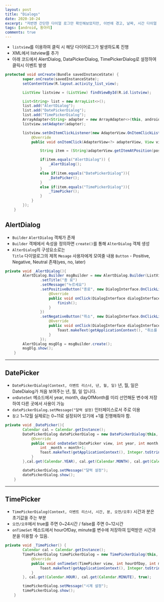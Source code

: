 ```yaml
---
layout: post
title: "Dialogs"
date: 2020-10-24
excerpt: "저번엔 간단한 다이얼 로그만 확인해보았지만, 이번에 경고, 날짜, 시간 다이얼 로그를 정리해 보았다."
tags: [android, 동아리]
comments: true
---
```


-   `listview`를 이용하여 클릭 시 해당 다이어로그가 발생하도록 진행
-   XML에서 listview를 추가
-   아래 코드에서 AlertDialog, DataPickerDialog, TimePickerDialog로 설정하여 클릭시 이벤트 발생

```java
protected void onCreate(Bundle savedInstanceState) {
        super.onCreate(savedInstanceState);
        setContentView(R.layout.activity_list_view);

        ListView listview = (ListView) findViewById(R.id.listview);

        List<String> list = new ArrayList<>();
        list.add("AlertDialog");
        list.add("DatePickerDialog");
        list.add("TimePickerDialog");
        ArrayAdapter<String> adapter = new ArrayAdapter<>(this, android.R.layout.simple_list_item_1, list);
        listview.setAdapter(adapter);

        listview.setOnItemClickListener(new AdapterView.OnItemClickListener() {
            @Override
            public void onItemClick(AdapterView<?> adapterView, View view, int position, long l) {

                String item = (String)adapterView.getItemAtPosition(position);

                if(item.equals("AlertDialog")) {
                    _AlertDialog();
                }
                else if(item.equals("DatePickerDialog")){
                    _DatePicker();
                }
                else if(item.equals("TimePickerDialog")){
                    _TimePicker();
                }
            }
        });
    }
```

## AlertDialog

-   `Builder` `AlertDialog` 객체가 존재
-   `Builder` 객체에서 속성을 정의하면 `create()`를 통해 `AlterDialog` 객체 생성
-   `AlterDialog`의 구성요소로는  
    `Title` 다이얼로그의 제목
    `Mesage` 사용자에게 모여줄 내용
    `Button` - Positive, Negative, Neutral 존재(yes, no, later)

```java
private void _AlertDialog(){
        AlertDialog.Builder msgBuilder = new AlertDialog.Builder(ListViewActivity.this)
                .setTitle("종 료")
                .setMessage("누르세요")
                .setPositiveButton("종료", new DialogInterface.OnClickListener() {
                    @Override
                    public void onClick(DialogInterface dialogInterface, int i) {
                        finish();
                    }
                })
                .setNegativeButton("취소", new DialogInterface.OnClickListener() {
                    @Override
                    public void onClick(DialogInterface dialogInterface, int i) {
                        Toast.makeText(getApplicationContext(), "취소를 눌렀습니다.", Toast.LENGTH_SHORT).show();
                    }
                });
        AlertDialog msgDlg = msgBuilder.create();
        msgDlg.show();
    }
```

---

## DatePicker

-   `DatePickerDialog(Context, 이벤트 리스너, 년, 월, 일)` 년, 월, 일은 DateDialog가 처음 보여주는 년, 월, 일 입니다.
-   `onDateSet` 메소드에서 year, month, dayOfMonth를 미리 선언해둔 변수에 저장하여 다른 곳에서 사용이 가능
-   `datePickerDialog.setMessage("달력 설정)` 인터페이스로서 주로 이용
-   `참고` 1~12월 실제로는 0~11로 설정되어 있기에 +1를 진행해줘야 함.

```java
private void _DatePicker(){
        Calendar cal = Calendar.getInstance();
        DatePickerDialog datePickerDialog = new DatePickerDialog(this, new DatePickerDialog.OnDateSetListener() {
            @Override
            public void onDateSet(DatePicker view, int year, int month, int dayOfMonth) {
                int _month = month+1;
                Toast.makeText(getApplicationContext(), Integer.toString(year)+Integer.toString(_month)+Integer.toString(dayOfMonth), Toast.LENGTH_SHORT).show();
            }
        },cal.get(Calendar.YEAR), cal.get(Calendar.MONTH), cal.get(Calendar.DATE));

        datePickerDialog.setMessage("달력 설정");
        datePickerDialog.show();
    }
```

---

## TimePicker

-   `TimePickerDialog(Context, 이벤트 리스너, 시간, 분, 오전/오후)` 시간과 분은 초기값을 주는 부분
-   `오전/오후`에서 true를 주면 0~24시간 / false를 주면 0~12시간
-   `onTimeSet` 메소드에서 hourOfDay, minute를 변수에 저장하여 입력받은 시간과 분을 이용할 수 있음.

```java
private void _TimePicker() {
        Calendar cal = Calendar.getInstance();
        TimePickerDialog timePickerDialog = new TimePickerDialog(this, new TimePickerDialog.OnTimeSetListener() {
            @Override
            public void onTimeSet(TimePicker view, int hourOfDay, int minute) {
                Toast.makeText(getApplicationContext(), Integer.toString(hourOfDay)+Integer.toString(minute), Toast.LENGTH_SHORT).show();
            }
        }, cal.get(Calendar.HOUR), cal.get(Calendar.MINUTE), true);

        timePickerDialog.setMessage("시계 설정");
        timePickerDialog.show();
    }
```
